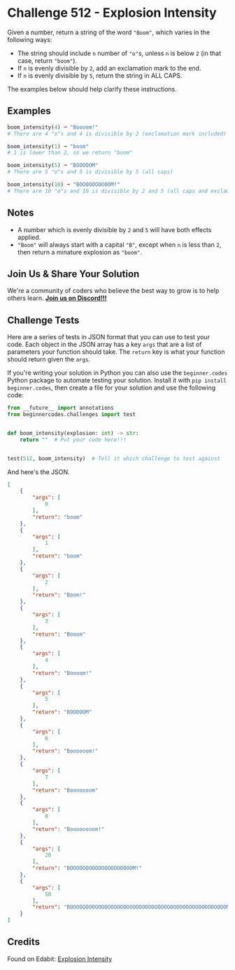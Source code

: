# Challenge 512 - Explosion Intensity

Given a number, return a string of the word `"Boom"`, which varies in the following ways:

- The string should include `n` number of `"o"`s, unless `n` is below `2` (in that case, return `"boom"`).
- If `n` is evenly divisible by `2`, add an exclamation mark to the end.
- If `n` is evenly divisible by `5`, return the string in ALL CAPS.

The examples below should help clarify these instructions.

## Examples
```python
boom_intensity(4) ➞ "Boooom!"
# There are 4 "o"s and 4 is divisible by 2 (exclamation mark included)

boom_intensity(1) ➞ "boom"
# 1 is lower than 2, so we return "boom"

boom_intensity(5) ➞ "BOOOOOM"
# There are 5 "o"s and 5 is divisible by 5 (all caps)

boom_intensity(10) ➞ "BOOOOOOOOOOM!"
# There are 10 "o"s and 10 is divisible by 2 and 5 (all caps and exclamation mark included)
```
## Notes

- A number which is evenly divisible by `2` and `5` will have both effects applied.
- `"Boom"` will always start with a capital `"B"`, except when `n` is less than `2`, then return a minature explosion as `"boom"`.

## Join Us & Share Your Solution

We're a community of coders who believe the best way to grow is to help others learn. **[Join us on Discord!!!](https://discord.gg/sfHykntuGy)**

## Challenge Tests

Here are a series of tests in JSON format that you can use to test your code. Each object in the JSON array has a key `args` that are a list of parameters your function should take. The `return` key is what your function should return given the `args`. 

If you're writing your solution in Python you can also use the `beginner.codes` Python package to automate testing your solution. Install it with `pip install beginner.codes`, then create a file for your solution and use the following code:
```python
from __future__ import annotations
from beginnercodes.challenges import test


def boom_intensity(explosion: int) -> str:
    return ""  # Put your code here!!!


test(512, boom_intensity)  # Tell it which challenge to test against
```
And here's the JSON.
```json
[
    {
        "args": [
            0
        ],
        "return": "boom"
    },
    {
        "args": [
            1
        ],
        "return": "boom"
    },
    {
        "args": [
            2
        ],
        "return": "Boom!"
    },
    {
        "args": [
            3
        ],
        "return": "Booom"
    },
    {
        "args": [
            4
        ],
        "return": "Boooom!"
    },
    {
        "args": [
            5
        ],
        "return": "BOOOOOM"
    },
    {
        "args": [
            6
        ],
        "return": "Boooooom!"
    },
    {
        "args": [
            7
        ],
        "return": "Booooooom"
    },
    {
        "args": [
            8
        ],
        "return": "Boooooooom!"
    },
    {
        "args": [
            20
        ],
        "return": "BOOOOOOOOOOOOOOOOOOOOM!"
    },
    {
        "args": [
            50
        ],
        "return": "BOOOOOOOOOOOOOOOOOOOOOOOOOOOOOOOOOOOOOOOOOOOOOOOOOOM!"
    }
]
```
## Credits

Found on Edabit: [Explosion Intensity](https://edabit.com/challenge/XYvyirQMkmPHGLaZi)
